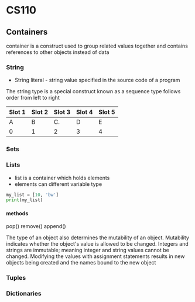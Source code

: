 # CS110

## Containers

container is a construct used to group related values together and contains references to other objects instead of data


### String 
* String literal - string value  specified in the source code of a program 

The string type is a special construct known as a sequence type  follows order from left to right 

| Slot 1 |  Slot 2 | Slot 3 | Slot 4 | Slot 5 |
| ------ | ------| ------ | -------|  -----|
| A      | B     | C.     | D      | E     |
| 0      | 1     | 2      | 3      | 4     |




### Sets 



### Lists

* list is a container which holds elements
* elements can different variable type

```python
my_list = [10, 'bw']
print(my_list)
```

#### methods
pop()
remove()
append()

The type of an object also determines the mutability of an object. Mutability indicates whether the object's value is allowed to be changed. Integers and strings are immutable; meaning integer and string values cannot be changed. Modifying the values with assignment statements results in new objects being created and the names bound to the new object

### Tuples

### Dictionaries

